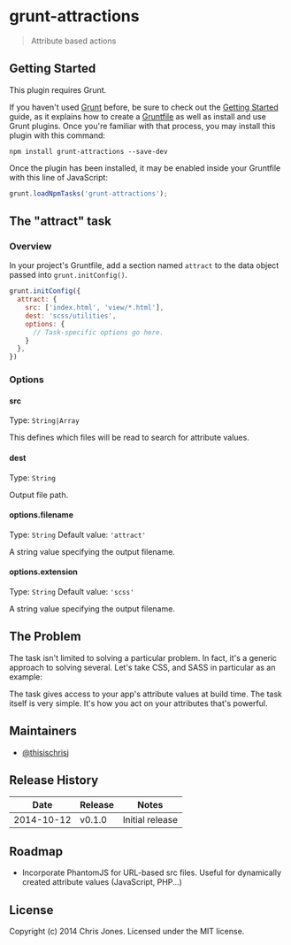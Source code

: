 # grunt-attractions

> Attribute based actions

## Getting Started
This plugin requires Grunt.

If you haven't used [Grunt](http://gruntjs.com/) before, be sure to check out the [Getting Started](http://gruntjs.com/getting-started) guide, as it explains how to create a [Gruntfile](http://gruntjs.com/sample-gruntfile) as well as install and use Grunt plugins. Once you're familiar with that process, you may install this plugin with this command:

```shell
npm install grunt-attractions --save-dev
```

Once the plugin has been installed, it may be enabled inside your Gruntfile with this line of JavaScript:

```js
grunt.loadNpmTasks('grunt-attractions');
```

## The "attract" task

### Overview
In your project's Gruntfile, add a section named `attract` to the data object passed into `grunt.initConfig()`.

```js
grunt.initConfig({
  attract: {
    src: ['index.html', 'view/*.html'],
    dest: 'scss/utilities',
    options: {
      // Task-specific options go here.
    }
  },
})
```

### Options

#### src
Type: `String|Array`

This defines which files will be read to search for attribute values.

#### dest
Type: `String`

Output file path.

#### options.filename
Type: `String`
Default value: `'attract'`

A string value specifying the output filename.

#### options.extension
Type: `String`
Default value: `'scss'`

A string value specifying the output filename.

## The Problem

The task isn't limited to solving a particular problem. In fact, it's a generic approach to solving several. Let's take CSS, and SASS in particular as an example:



The task gives access to your app's attribute values at build time. The task itself is very simple. It's how you act on your attributes that's powerful.

## Maintainers
- [@thisischrisj](http://twitter.com/thisischrisj)

## Release History
Date | Release | Notes
--- | --- | ---
2014-10-12 | v0.1.0 | Initial release

## Roadmap
- Incorporate PhantomJS for URL-based src files. Useful for dynamically created attribute values (JavaScript, PHP...)

## License
Copyright (c) 2014 Chris Jones. Licensed under the MIT license.
